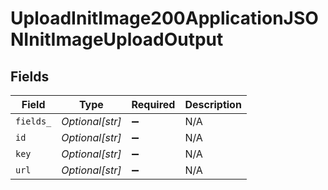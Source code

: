 # UploadInitImage200ApplicationJSONInitImageUploadOutput


## Fields

| Field              | Type               | Required           | Description        |
| ------------------ | ------------------ | ------------------ | ------------------ |
| `fields_`          | *Optional[str]*    | :heavy_minus_sign: | N/A                |
| `id`               | *Optional[str]*    | :heavy_minus_sign: | N/A                |
| `key`              | *Optional[str]*    | :heavy_minus_sign: | N/A                |
| `url`              | *Optional[str]*    | :heavy_minus_sign: | N/A                |